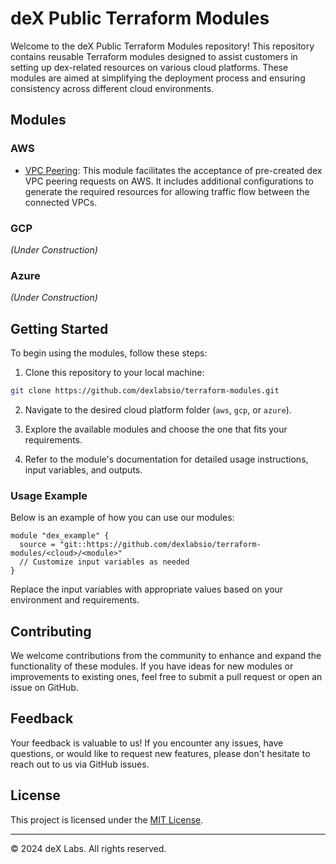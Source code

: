 # deX Public Terraform Modules

Welcome to the deX Public Terraform Modules repository! This repository
contains reusable Terraform modules designed to assist customers in
setting up dex-related resources on various cloud platforms. These
modules are aimed at simplifying the deployment process and ensuring
consistency across different cloud environments.

## Modules

### AWS

- [VPC Peering](aws/vpc-peering): This module facilitates the acceptance
    of pre-created dex VPC peering requests on AWS. It includes
    additional configurations to generate the required resources for
    allowing traffic flow between the connected VPCs.

### GCP

_(Under Construction)_

### Azure

_(Under Construction)_

## Getting Started

To begin using the modules, follow these steps:

1. Clone this repository to your local machine:

```bash
git clone https://github.com/dexlabsio/terraform-modules.git
```

2. Navigate to the desired cloud platform folder (`aws`, `gcp`, or
    `azure`).

3. Explore the available modules and choose the one that fits your
    requirements.

4. Refer to the module's documentation for detailed usage instructions,
    input variables, and outputs.

### Usage Example

Below is an example of how you can use our modules:

```hcl
module "dex_example" {
  source = "git::https://github.com/dexlabsio/terraform-modules/<cloud>/<module>"  
  // Customize input variables as needed
}
```

Replace the input variables with appropriate values based on your
environment and requirements.

## Contributing

We welcome contributions from the community to enhance and expand the
functionality of these modules. If you have ideas for new modules or
improvements to existing ones, feel free to submit a pull request or open
an issue on GitHub.

## Feedback

Your feedback is valuable to us! If you encounter any issues, have
questions, or would like to request new features, please don't
hesitate to reach out to us via GitHub issues.

## License

This project is licensed under the [MIT License](LICENSE).

---
© 2024 deX Labs. All rights reserved.

